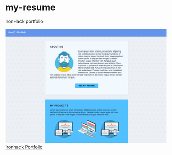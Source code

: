 # my-resume
IronHack portfolio

![portfolio](https://github.com/dianavile/my-resume/blob/master/design/Uron_C_-_Portfolio.png)
[Ironhack Portfolio](https://diurivj.com/workshop/webinar-jun-2020)
